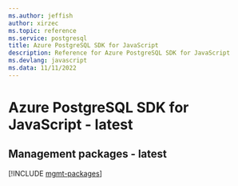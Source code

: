 ```yaml
---
ms.author: jeffish
author: xirzec
ms.topic: reference
ms.service: postgresql
title: Azure PostgreSQL SDK for JavaScript
description: Reference for Azure PostgreSQL SDK for JavaScript
ms.devlang: javascript
ms.data: 11/11/2022
---
```

# Azure PostgreSQL SDK for JavaScript - latest

## Management packages - latest
[!INCLUDE [mgmt-packages](postgresql-mgmt-index.md)]